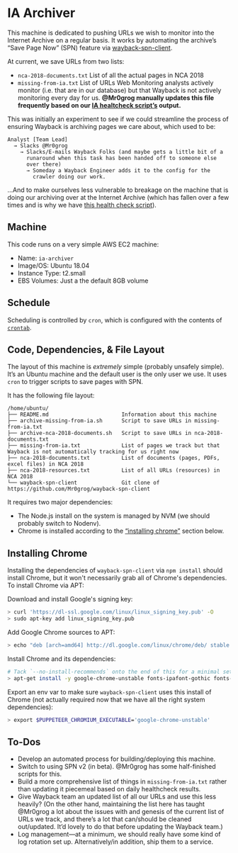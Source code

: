 # IA Archiver

This machine is dedicated to pushing URLs we wish to monitor into the Internet Archive on a regular basis. It works by automating the archive’s “Save Page Now” (SPN) feature via [wayback-spn-client](https://github.com/Mr0grog/wayback-spn-client).

At current, we save URLs from two lists:

- `nca-2018-documents.txt` List of all the actual pages in NCA 2018
- `missing-from-ia.txt` List of URLs Web Monitoring analysts actively monitor (i.e. that are in our database) but that Wayback is not actively monitoring every day for us. **@Mr0grog manually updates this file frequently based on our [IA healtcheck script’s](https://github.com/edgi-govdata-archiving/web-monitoring-processing/blob/master/scripts/ia_healthcheck) output.**

This was initially an experiment to see if we could streamline the process of ensuring Wayback is archiving pages we care about, which used to be:

```
Analyst [Team Lead]
  → Slacks @Mr0grog
    → Slacks/E-mails Wayback Folks (and maybe gets a little bit of a
      runaround when this task has been handed off to someone else
      over there)
      → Someday a Wayback Engineer adds it to the config for the
        crawler doing our work.
```

…And to make ourselves less vulnerable to breakage on the machine that is doing our archiving over at the Internet Archive (which has fallen over a few times and is why we have [this health check script](https://github.com/edgi-govdata-archiving/web-monitoring-processing/blob/master/scripts/ia_healthcheck)).


## Machine

This code runs on a very simple AWS EC2 machine:

- Name: `ia-archiver`
- Image/OS: Ubuntu 18.04
- Instance Type: t2.small
- EBS Volumes: Just a the default 8GB volume


## Schedule

Scheduling is controlled by `cron`, which is configured with the contents of [`crontab`](./crontab).


## Code, Dependencies, & File Layout

The layout of this machine is *extremely* simple (probably unsafely simple). It’s an Ubuntu machine and the default user is the only user we use. It uses `cron` to trigger scripts to save pages with SPN.

It has the following file layout:

```
/home/ubuntu/
├── README.md                       Information about this machine
├── archive-missing-from-ia.sh      Script to save URLs in missing-from-ia.txt
├── archive-nca-2018-documents.sh   Script to save URLs in nca-2018-documents.txt
├── missing-from-ia.txt             List of pages we track but that Wayback is not automatically tracking for us right now
├── nca-2018-documents.txt          List of documents (pages, PDFs, excel files) in NCA 2018
├── nca-2018-resources.txt          List of all URLs (resources) in NCA 2018
└── wayback-spn-client              Git clone of https://github.com/Mr0grog/wayback-spn-client
```

It requires two major dependencies:

- The Node.js install on the system is managed by NVM (we should probably switch to Nodenv).
- Chrome is installed according to the [“installing chrome”](#installing-chrome) section below.


## Installing Chrome

Installing the dependencies of `wayback-spn-client` via `npm install` should install Chrome, but it won't necessarily grab all of Chrome's dependencies. To install Chrome via APT:

Download and install Google's signing key:

```sh
> curl 'https://dl-ssl.google.com/linux/linux_signing_key.pub' -O
> sudo apt-key add linux_signing_key.pub
```

Add Google Chrome sources to APT:

```sh
> echo "deb [arch=amd64] http://dl.google.com/linux/chrome/deb/ stable main" >> /etc/apt/sources.list.d/google.list
```

Install Chrome and its dependencies:

```sh
# Tack `--no-install-recommends` onto the end of this for a minimal setup
> apt-get install -y google-chrome-unstable fonts-ipafont-gothic fonts-wqy-zenhei fonts-thai-tlwg fonts-kacst ttf-freefont
```

Export an env var to make sure `wayback-spn-client` uses this install of Chrome (not actually required now that we have all the right system dependencies):

```sh
> export $PUPPETEER_CHROMIUM_EXECUTABLE='google-chrome-unstable'
```


## To-Dos

- Develop an automated process for building/deploying this machine.
- Switch to using SPN v2 (in beta). @Mr0grog has some half-finished scripts for this.
- Build a more comprehensive list of things in `missing-from-ia.txt` rather than updating it piecemeal based on daily healthcheck results.
- Give Wayback team an updated list of all our URLs and use this less heavily? (On the other hand, maintaining the list here has taught @Mr0grog a lot about the issues with and genesis of the current list of URLs we track, and there’s a lot that can/should be cleaned out/updated. It’d lovely to do that before updating the Wayback team.)
- Log management—at a minimum, we should really have some kind of log rotation set up. Alternatively/in addition, ship them to a service.
